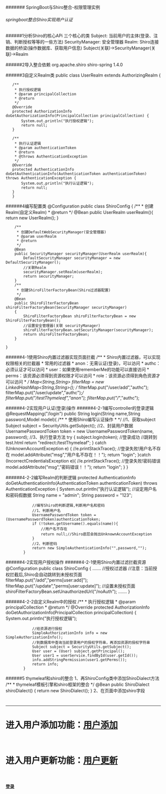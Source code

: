 ####### SpringBoot与Shiro整合-权限管理实例
###### springboot整合Shiro实现用户认证
######1分析Shiro的核心APi
    三个核心的类
    Subject: 当前用户的主体(登录、注销、判断授权等等的一些方法)
    SecurityManager: 安全管理器
    Realm: Shiro连接数据的桥梁(操作数据库、获取用户信息)
    Subject(关联)->SecurityManager(关联)->Realm
    
######2导入整合依赖
    <!-- Spring对Shiro支持 -->
    <dependency>
                <groupId>org.apache.shiro</groupId>
                <artifactId>shiro-spring</artifactId>
                <version>1.4.0</version>
    </dependency>
    
######3自定义Realm类
    public class UserRealm  extends AuthorizingRealm
    {
   
       /**
        * 执行授权逻辑
        * @param principalCollection
        * @return
        */
       @Override
       protected AuthorizationInfo doGetAuthorizationInfo(PrincipalCollection principalCollection) {
           System.out.println("执行授权逻辑");
           return null;
       }
   
       /**
        * 执行认证逻辑
        * @param authenticationToken
        * @return
        * @throws AuthenticationException
        */
       @Override
       protected AuthenticationInfo doGetAuthenticationInfo(AuthenticationToken authenticationToken) throws AuthenticationException {
           System.out.println("执行认证逻辑");
           return null;
       }
       }
    
######4编写配置类
    @Configuration
    public class ShiroConfig
    {
        /**
         * 创建Realm(自定义Realm)
         * @return
         */
        @Bean
        public UserRealm userRealm(){
            return new UserRealm();
        }
    
        /**
         * 创建DefaultWebSecurityManager(安全管理器)
         * @param userRealm
         * @return
         */
        @Bean
        public SecurityManager securityManager(UserRealm userRealm){
            DefaultSecurityManager securityManager = new DefaultSecurityManager();
            //关联Realm
            securityManager.setRealm(userRealm);
            return securityManager;
        }
        /**
         * 创建ShiroFilterFactoryBean(Shiro过滤器配置)
         */
        @Bean
        public ShiroFilterFactoryBean shiroFilterFactoryBean(SecurityManager securityManager)
        {
            ShiroFilterFactoryBean shiroFilterFactoryBean = new ShiroFilterFactoryBean();
            //设置安全管理器(关联 securityManager)
            shiroFilterFactoryBean.setSecurityManager(securityManager);
            return shiroFilterFactoryBean;
        }
    
    }
######4-1使用Shiro内置过滤器实现页面拦截
            /**
             * Shiro内置过滤器，可以实现权限相关的拦截器
             *  常用的过滤器
             *      anon：无需认证(登录)，可以访问
             *      authc：必须认证才可以访问
             *      user：如果使用rememberMe的功能可以直接访问
             *      perms：该资源必须得到资源权限才可以访问
             *      role：该资源必须得到角色资源才可以访问
             * */
            Map<String,String> filterMap = new LinkedHashMap<String,String>();
    /*        filterMap.put("/user/add","authc");
            filterMap.put("/user/update","authc");*/
            filterMap.put("/testThymeleaf","anon");
            filterMap.put("/*","authc");
            
######4-2实现用户认证(登录)操作
######4-2-1编写controller的登录逻辑
            @RequestMapping("/login")
            public String login(String name,String password,Model model){
                /**
                 * 使用Shiro编写认证操作
                 * */
                //1、获取subject
                Subject subject = SecurityUtils.getSubject();
                //2、封装用户数据
                UsernamePasswordToken token = new UsernamePasswordToken(name, password);
                //3、执行登录方法
                try {
                    subject.login(token);
                    //登录成功
                    //跳转到test.html
                    return "redirect:/testThymeleaf";
                } catch (UnknownAccountException e) {
                    //e.printStackTrace();
                    //登录失败!用户名不存在
                    model.addAttribute("msg","用户名不存在！！");
                    return "login";
                }catch (IncorrectCredentialsException e){
                    //e.printStackTrace();
                    //登录失败!密码错误
                    model.addAttribute("msg","密码错误！！");
                    return "login";
                }
            }     
             
######4-2-2编写Realm的判断逻辑
            protected AuthenticationInfo doGetAuthenticationInfo(AuthenticationToken authenticationToken) throws AuthenticationException {
                System.out.println("执行认证逻辑");
                //设定用户名和密码假数据
                String name = "admin";
                String password = "123";
        
                //编写Shiro的判断逻辑,判断用户名和密码
                //1、判断用户名
                UsernamePasswordToken token =(UsernamePasswordToken)authenticationToken;
                if (!token.getUsername().equals(name)){
                    //用户名不存在
                    return null;//Shiro底层会抛出UnknownAccountException
                }
                //2、判断密码
                return new SimpleAuthenticationInfo("",password,"");
            }
      
######4-2实现用户授权操作
######4-2-1使用Shiro内置过滤拦截资源
    @Configuration
    public class ShiroConfig
    {
    .......
    //授权过滤器
    //注意：当前授权拦截后,Shiro会自动跳转到未授权页面
    filterMap.put("/add","perms[user:add]");
    filterMap.put("/update","perms[user:update]");
    //设置未授权页面
    shiroFilterFactoryBean.setUnauthorizedUrl("/noAuth");
    .......
    }
    
######4-2-2自定义Realm中的授权
            /**
             * 执行授权逻辑
             * @param principalCollection
             * @return
             */
            @Override
            protected AuthorizationInfo doGetAuthorizationInfo(PrincipalCollection principalCollection) {
                System.out.println("执行授权逻辑");
        
                //给资源进行授权
                SimpleAuthorizationInfo info = new SimpleAuthorizationInfo();
                //到数据库中查询当前登录用户的授权字符串，再添加资源的授权字符串
                Subject subject = SecurityUtils.getSubject();
                User user = (User) subject.getPrincipal();
                User user1 = userService.findById(user.getId());
                info.addStringPermission(user1.getPerms());
                return info;
            }

######5 thymeleaf和shiro的整合
    1、再ShiroConfig类中添加ShiroDialect方法
        /**
         * thymeleaf模板引擎和shiro框架的整合
         */
        @Bean
        public ShiroDialect shiroDialect()
        {
            return new ShiroDialect();
        }
    2、在页面中添加shiro字段
        <!DOCTYPE html>
        <html lang="en" xmlns:th="http://www.thymeleaf.org" xmlns:shiro="http://www.pollix.at/thymeleaf/shiro">
        <head>
            <meta charset="UTF-8">
            <title>测试 thymeleaf 的使用</title>
        </head>
        <body>
            <h1 th:text="${name}"></h1>
        <hr/>
        <div shiro:hasPermission="user:add">
        <h1>进入用户添加功能：<a href="/add">用户添加</a></h1><br/>
        </div>
        <div shiro:hasPermission="user:update">
        <h1>进入用户更新功能：<a href="/update">用户更新</a></h1><br/>
        </div>
        <h4><a href="/toLogin">登录</a></h4>
        </body>
        </html>